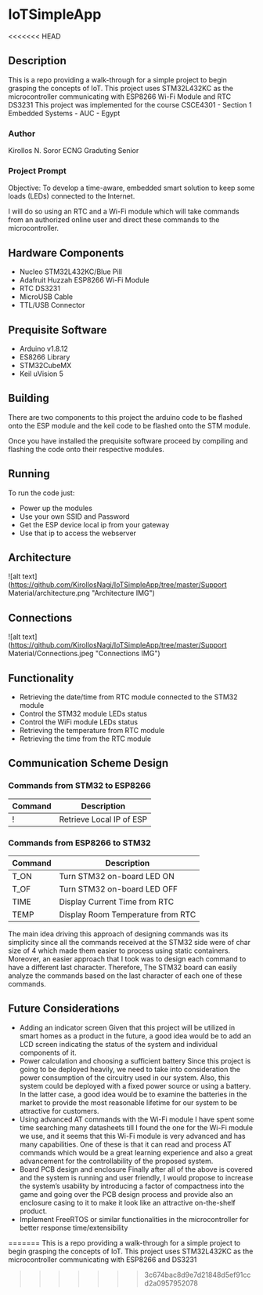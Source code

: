 # IoTSimpleApp
<<<<<<< HEAD

## Description
This is a repo providing a walk-through for a simple project to begin grasping the concepts of IoT. This project uses STM32L432KC as the microcontroller communicating with ESP8266 Wi-Fi Module and RTC DS3231 
This project was implemented for the course CSCE4301 - Section 1 Embedded Systems - AUC - Egypt

### Author

Kirollos N. Soror ECNG Graduting Senior

### Project Prompt

Objective: To develop a time-aware, embedded smart solution to keep some loads (LEDs) connected to the Internet.

I will do so using an RTC and a Wi-Fi module which will take commands from an authorized online user and direct these commands to the microcontroller.

## Hardware Components

* Nucleo STM32L432KC/Blue Pill
* Adafruit Huzzah ESP8266 Wi-Fi Module
* RTC DS3231
* MicroUSB Cable
* TTL/USB Connector

## Prequisite Software

* Arduino v1.8.12
* ES8266 Library
* STM32CubeMX
* Keil uVision 5

## Building

There are two components to this project the arduino code to be flashed onto the ESP module and the keil code to be flashed onto the STM module.

Once you have installed the prequisite software proceed by compiling and flashing the code onto their respective modules.

## Running

To run the code just:
- Power up the modules
- Use your own SSID and Password
- Get the ESP device local ip from your gateway
- Use that ip to access the webserver

## Architecture

![alt text](https://github.com/KirollosNagi/IoTSimpleApp/tree/master/Support Material/architecture.png "Architecture IMG")

## Connections

![alt text](https://github.com/KirollosNagi/IoTSimpleApp/tree/master/Support Material/Connections.jpeg "Connections IMG")

## Functionality

* Retrieving the date/time from RTC module connected to the STM32 module
* Control the STM32 module LEDs status
* Control the WiFi module LEDs status
* Retrieving the temperature from RTC module
* Retrieving the time from the RTC module

## Communication Scheme Design 

### Commands from STM32 to ESP8266
| Command | Description |
|---|---|
| ! | Retrieve Local IP of ESP |

### Commands from ESP8266 to STM32
| Command | Description |
|---|---|
| T_ON | Turn STM32 on-board LED ON |
| T_OF | Turn STM32 on-board LED OFF |
| TIME | Display Current Time from RTC |
| TEMP | Display Room Temperature from RTC |


The main idea driving this approach of designing commands was its simplicity since all the commands received at the STM32 side were of char size of 4 which made them easier to process using static containers. Moreover, an easier approach that I took was to design each command to have a different last character. Therefore, The STM32 board can easily analyze the commands based on the last character of each one of these commands.


## Future Considerations

* Adding an indicator screen
Given that this project will be utilized in smart homes as a product in the future, a good idea would be to add an LCD screen indicating the status of the system and individual components of it.
* Power calculation and choosing a sufficient battery
Since this project is going to be deployed heavily, we need to take into consideration the power consumption of the circuitry used in our system. Also, this system could be deployed with a fixed power source or using a battery. In the latter case, a good idea would be to examine the batteries in the market to provide the most reasonable lifetime for our system to be attractive for customers.
* Using advanced AT commands with the Wi-Fi module
I have spent some time searching many datasheets till I found the one for the Wi-Fi module we use, and it seems that this Wi-Fi module is very advanced and has many capabilities. One of these is that it can read and process AT commands which would be a great learning experience and also a great advancement for the controllability of the proposed system.
* Board PCB design and enclosure
Finally after all of the above is covered and the system is running and user friendly, I would propose to increase the system’s usability by introducing a factor of compactness into the game and going over the PCB design process and provide also an enclosure casing to it to make it look like an attractive on-the-shelf product.
* Implement FreeRTOS or similar functionalities in the microcontroller for better response time/extensibility

=======
This is a repo providing a walk-through for a simple project to begin grasping the concepts of IoT. This project uses STM32L432KC as the microcontroller communicating with ESP8266 and DS3231 
>>>>>>> 3c674bac8d9e7d21848d5ef91ccd2a0957952078
